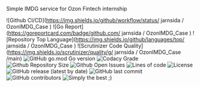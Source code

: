 Simple IMDG service for Ozon Fintech internship

![Github CI/CD](https://img.shields.io/github/workflow/status/ jarnsida /
OzonIMDG_Case )
![Go Report](https://goreportcard.com/badge/github.com/ jarnsida /
OzonIMDG_Case )
![Repository Top Language](https://img.shields.io/github/languages/top/ jarnsida /
OzonIMDG_Case )
![Scrutinizer Code Quality](https://img.shields.io/scrutinizer/quality/g/ jarnsida /
OzonIMDG_Case /main)
![GitHub go.mod Go version](https://img.shields.io/github/go-mod/go-version/evt/rest-api-example)
![Codacy Grade](https://img.shields.io/codacy/grade/c9467ed47e064b1981e53862d0286d65)
![Github Repository Size](https://img.shields.io/github/repo-size/evt/rest-api-example)
![Github Open Issues](https://img.shields.io/github/issues/evt/rest-api-example)
![Lines of code](https://img.shields.io/tokei/lines/github/evt/rest-api-example)
![License](https://img.shields.io/badge/license-MIT-green)
![GitHub release (latest by date)](https://img.shields.io/github/v/release/evt/rest-api-example)
![GitHub last commit](https://img.shields.io/github/last-commit/evt/rest-api-example)
![GitHub contributors](https://img.shields.io/github/contributors/evt/rest-api-example)
![Simply the best ;)](https://img.shields.io/badge/simply-the%20best%20%3B%29-orange)
